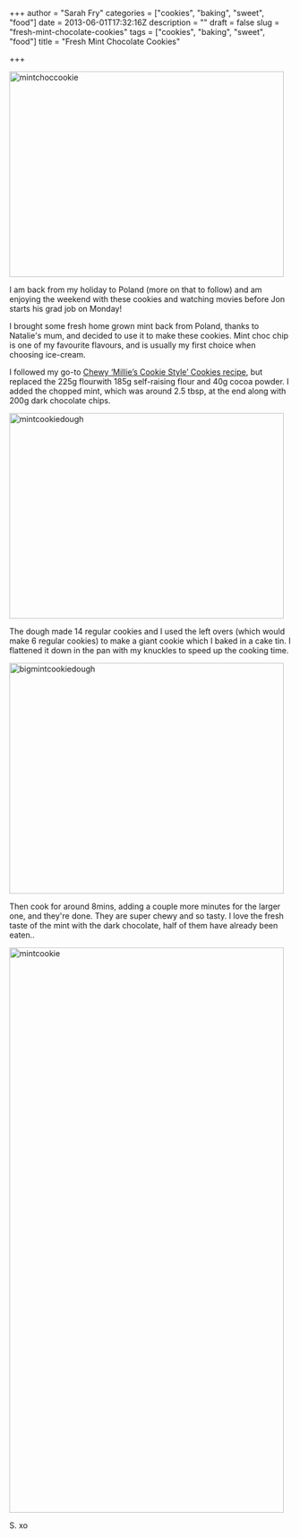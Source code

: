 +++
author = "Sarah Fry"
categories = ["cookies", "baking", "sweet", "food"]
date = 2013-06-01T17:32:16Z
description = ""
draft = false
slug = "fresh-mint-chocolate-cookies"
tags = ["cookies", "baking", "sweet", "food"]
title = "Fresh Mint Chocolate Cookies"

+++


<a href="https://yayfryday.com/images/2013/06/mintchoccookie.jpg"><img class="alignnone size-full wp-image-1810" alt="mintchoccookie" src="https://yayfryday.com/images/2013/06/mintchoccookie.jpg" width="490" height="367" /></a>

I am back from my holiday to Poland (more on that to follow) and am enjoying the weekend with these cookies and watching movies before Jon starts his grad job on Monday!

I brought some fresh home grown mint back from Poland, thanks to Natalie's mum, and decided to use it to make these cookies. Mint choc chip is one of my favourite flavours, and is usually my first choice when choosing ice-cream.

I followed my go-to <a href="http://sweetaspi.co.uk/2012/05/31/chewy-millies-cookie-style-cookies/" target="_blank">Chewy ‘Millie’s Cookie Style’ Cookies recipe</a>, but replaced the 225g flourwith 185g self-raising flour and 40g cocoa powder. I added the chopped mint, which was around 2.5 tbsp, at the end along with 200g dark chocolate chips.

<a href="https://yayfryday.com/images/2013/06/mintcookiedough.jpg"><img class="alignnone size-full wp-image-1811" alt="mintcookiedough" src="https://yayfryday.com/images/2013/06/mintcookiedough.jpg" width="490" height="367" /></a>

The dough made 14 regular cookies and I used the left overs (which would make 6 regular cookies) to make a giant cookie which I baked in a cake tin. I flattened it down in the pan with my knuckles to speed up the cooking time.

<a href="https://yayfryday.com/images/2013/06/bigmintcookiedough.jpg"><img class="alignnone size-full wp-image-1812" alt="bigmintcookiedough" src="https://yayfryday.com/images/2013/06/bigmintcookiedough.jpg" width="490" height="412" /></a>

Then cook for around 8mins, adding a couple more minutes for the larger one, and they're done. They are super chewy and so tasty. I love the fresh taste of the mint with the dark chocolate, half of them have already been eaten..

<a href="https://yayfryday.com/images/2013/06/mintcookie.jpg"><img class="alignnone size-full wp-image-1813" alt="mintcookie" src="https://yayfryday.com/images/2013/06/mintcookie.jpg" width="490" height="1009" /></a>

S. xo

